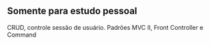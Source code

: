## Somente para estudo pessoal
CRUD, controle sessão de usuário. Padrões MVC II, Front Controller e Command
